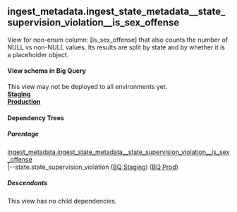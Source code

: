 ## ingest_metadata.ingest_state_metadata__state_supervision_violation__is_sex_offense
View for non-enum column: [is_sex_offense]
 that also counts the number of NULL vs non-NULL values. Its results are split by state
 and by whether it is a placeholder object.

#### View schema in Big Query
This view may not be deployed to all environments yet.<br/>
[**Staging**](https://console.cloud.google.com/bigquery?pli=1&p=recidiviz-staging&page=table&project=recidiviz-staging&d=ingest_metadata&t=ingest_state_metadata__state_supervision_violation__is_sex_offense)
<br/>
[**Production**](https://console.cloud.google.com/bigquery?pli=1&p=recidiviz-123&page=table&project=recidiviz-123&d=ingest_metadata&t=ingest_state_metadata__state_supervision_violation__is_sex_offense)
<br/>

#### Dependency Trees

##### Parentage
[ingest_metadata.ingest_state_metadata\__state_supervision_violation\__is_sex_offense](../ingest_metadata/ingest_state_metadata__state_supervision_violation__is_sex_offense.md) <br/>
|--state.state_supervision_violation ([BQ Staging](https://console.cloud.google.com/bigquery?pli=1&p=recidiviz-staging&page=table&project=recidiviz-staging&d=state&t=state_supervision_violation)) ([BQ Prod](https://console.cloud.google.com/bigquery?pli=1&p=recidiviz-123&page=table&project=recidiviz-123&d=state&t=state_supervision_violation)) <br/>


##### Descendants
This view has no child dependencies.

